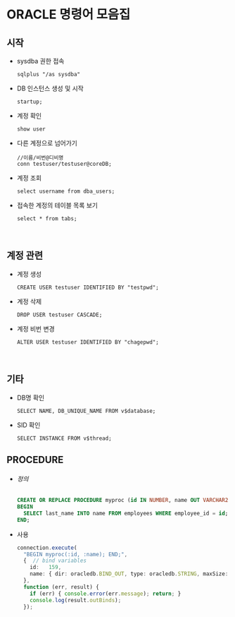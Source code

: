 # ORACLE 명령어 모음집

## 시작

- sysdba 권한 접속

  ```
  sqlplus "/as sysdba"
  ```

- DB 인스턴스 생성 및 시작

  ```
  startup;
  ```

- 계정 확인

  ```
  show user
  ```

- 다른 계정으로 넘어가기

  ```
  //이름/비번@디비명
  conn testuser/testuser@coreDB;
  ```

- 계정 조회

  ```
  select username from dba_users;
  ```

- 접속한 계정의 테이블 목록 보기

  ```
  select * from tabs;
  ```

  ​

## 계정 관련

- 계정 생성

  ```
  CREATE USER testuser IDENTIFIED BY "testpwd";
  ```

- 계정 삭제

  ```
  DROP USER testuser CASCADE;
  ```

- 계정 비번 변경

  ```
  ALTER USER testuser IDENTIFIED BY "chagepwd";
  ```

  ​

## 기타

- DB명 확인

  ```
  SELECT NAME, DB_UNIQUE_NAME FROM v$database;
  ```

- SID 확인

  ```
  SELECT INSTANCE FROM v$thread;
  ```



## PROCEDURE

- ###### 정의

  ```sql
  CREATE OR REPLACE PROCEDURE myproc (id IN NUMBER, name OUT VARCHAR2) AS 
  BEGIN 
  	SELECT last_name INTO name FROM employees WHERE employee_id = id; 
  END;
  ```

  

- 사용

  ```typescript
  connection.execute(
    "BEGIN myproc(:id, :name); END;",
    {  // bind variables
      id:   159,
      name: { dir: oracledb.BIND_OUT, type: oracledb.STRING, maxSize: 40 },
    },
    function (err, result) {
      if (err) { console.error(err.message); return; }
      console.log(result.outBinds);
    });
  ```

